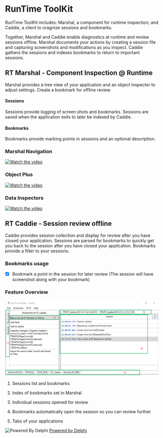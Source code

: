 # RunTime ToolKit
RunTime ToolKit includes: Marshal, a component for runtime inspection; and Caddie, a client to oragnize sessions and bookmarks.

Together, Marshal and Caddie enable diagnostics at runtime and review sessions offline. Marshal documents your actions by creating a session file and capturing screenshots and modifications as you inspect. Caddie gathers the sessions and indexes bookmarks to return to important sessions.
## RT Marshal - Component Inspection @ Runtime
Marshal provides a tree view of your application and an object inspector to adjust settings.  Create a bookmark for offline review.
#### Sessions
Sessions provide logging of screen shots and bookmarks.  Sessions are saved when the application exits to later be indexed by Caddie.
#### Bookmarks
Bookmarks provide marking points in sessions and an optional description.  

### Marshal Navigation
[![Watch the video](https://img.youtube.com/vi/h5BTBJ5mGP8/hqdefault.jpg)](https://youtu.be/h5BTBJ5mGP8)

### Object Plus
[![Watch the video](https://img.youtube.com/vi/ywLY8FnbD4U/hqdefault.jpg)](https://youtu.be/ywLY8FnbD4U)

### Data Inspectors
[![Watch the video](https://img.youtube.com/vi/ovtexwj5d5Q/hqdefault.jpg)](https://youtu.be/ovtexwj5d5Q)

## RT Caddie - Session review offline
Caddie provides session collection and display for review after you have closed your application.  Sessions are parsed for bookmarks to quickly get you back to the session after you have closed your application.  Bookmarks provide a filter to your sessions. 
### Bookmarks usage
- [X] Bookmark a point in the session for later review (The session will have screenshot along with your bookmark)


### Feature Overview

![Caddie Main Features](/images/caddie_features_map.png)

1. Sessions list and bookmarks

2. Index of bookmarks set in Marshal

3. Individual sessions opened for review

4. Bookmarks automatically open the session so you can review further

5. Tabs of your applications


![Powered By Delphi](https://i1.wp.com/blogs.embarcadero.com/wp-content/uploads/2021/01/Powered-by-Delphi-white-175px-7388078.png?resize=175%2C82&ssl=1)  [Powered by Delphi](https://www.embarcadero.com/products/delphi)
